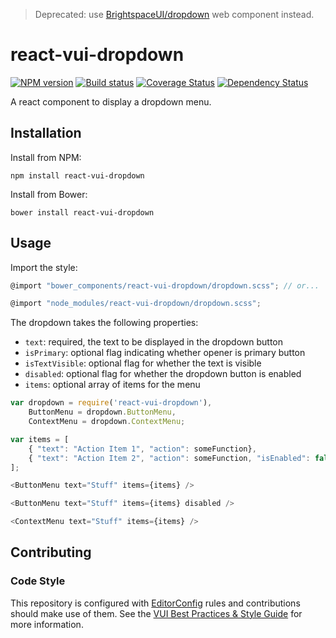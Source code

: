 > Deprecated: use [BrightspaceUI/dropdown](https://github.com/BrightspaceUI/dropdown) web component instead.


# react-vui-dropdown 

[![NPM version][npm-image]][npm-url]
[![Build status][ci-image]][ci-url]
[![Coverage Status][coverage-image]][coverage-url]
[![Dependency Status][dependencies-image]][dependencies-url]

A react component to display a dropdown menu.

## Installation

Install from NPM:
```shell
npm install react-vui-dropdown
```

Install from Bower:
```shell
bower install react-vui-dropdown
```

## Usage

Import the style:

```javascript
@import "bower_components/react-vui-dropdown/dropdown.scss"; // or...

@import "node_modules/react-vui-dropdown/dropdown.scss";
```

The dropdown takes the following properties:

* `text`: required, the text to be displayed in the dropdown button
* `isPrimary`: optional flag indicating whether opener is primary button
* `isTextVisible`: optional flag for whether the text is visible
* `disabled`: optional flag for whether the dropdown button is enabled
* `items`: optional array of items for the menu

```javascript
var dropdown = require('react-vui-dropdown'),
	ButtonMenu = dropdown.ButtonMenu,
	ContextMenu = dropdown.ContextMenu;

var items = [
	{ "text": "Action Item 1", "action": someFunction},
	{ "text": "Action Item 2", "action": someFunction, "isEnabled": false}
];

<ButtonMenu text="Stuff" items={items} />

<ButtonMenu text="Stuff" items={items} disabled />

<ContextMenu text="Stuff" items={items} />

```

## Contributing

### Code Style

This repository is configured with [EditorConfig](http://editorconfig.org) rules and contributions should make use of them. See the [VUI Best Practices & Style Guide](https://github.com/Brightspace/valence-ui-docs/wiki/Best-Practices-&-Style-Guide) for more information.

[npm-url]: https://www.npmjs.org/package/react-vui-dropdown
[npm-image]: https://img.shields.io/npm/v/react-vui-dropdown.svg
[ci-url]: https://travis-ci.org/Brightspace/react-valence-ui-dropdown
[ci-image]: https://img.shields.io/travis-ci/Brightspace/react-valence-ui-dropdown.svg
[coverage-url]: https://coveralls.io/r/Brightspace/react-valence-ui-dropdown?branch=master
[coverage-image]: https://img.shields.io/coveralls/Brightspace/react-valence-ui-dropdown.svg
[dependencies-url]: https://david-dm.org/brightspace/react-valence-ui-dropdown
[dependencies-image]: https://img.shields.io/david/Brightspace/react-valence-ui-dropdown.svg
